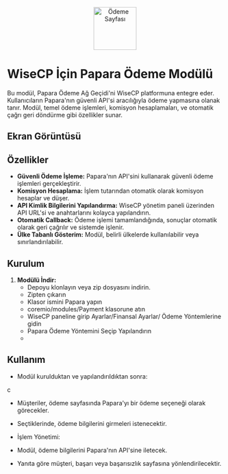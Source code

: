 <div style="text-align: center;">
    <img src="https://upload.wikimedia.org/wikipedia/commons/d/dd/Papara_Logo.png" alt="Ödeme Sayfası" width="100" height="100">
</div>

# WiseCP İçin Papara Ödeme Modülü

Bu modül, Papara Ödeme Ağ Geçidi'ni WiseCP platformuna entegre eder. 
Kullanıcıların Papara'nın güvenli API'si aracılığıyla ödeme yapmasına olanak tanır. Modül, temel ödeme işlemleri, komisyon hesaplamaları, ve otomatik çağrı geri döndürme gibi özellikler sunar.

## Ekran Görüntüsü


## Özellikler

- **Güvenli Ödeme İşleme:** Papara'nın API'sini kullanarak güvenli ödeme işlemleri gerçekleştirir.
- **Komisyon Hesaplama:** İşlem tutarından otomatik olarak komisyon hesaplar ve düşer.
- **API Kimlik Bilgilerini Yapılandırma:** WiseCP yönetim paneli üzerinden API URL'si ve anahtarlarını kolayca yapılandırın.
- **Otomatik Callback:** Ödeme işlemi tamamlandığında, sonuçlar otomatik olarak geri çağrılır ve sistemde işlenir.
- **Ülke Tabanlı Gösterim:** Modül, belirli ülkelerde kullanılabilir veya sınırlandırılabilir.

## Kurulum

1. **Modülü İndir:**
   - Depoyu klonlayın veya zip dosyasını indirin.
   - Zipten çıkarın
   - Klasor ismini Papara yapın
   - coremio/modules/Payment klasorune atın
   - WiseCP paneline girip Ayarlar/Finansal Ayarlar/ Ödeme Yöntemlerine gidin
   - Papara Ödeme Yöntemini Seçip Yapılandırın
   - 
## Kullanım
   -  Modül kurulduktan ve yapılandırıldıktan sonra:

c

   -  Müşteriler, ödeme sayfasında Papara'yı bir ödeme seçeneği olarak görecekler.
   -  Seçtiklerinde, ödeme bilgilerini girmeleri istenecektir.
   -  İşlem Yönetimi:

   -  Modül, ödeme bilgilerini Papara'nın API'sine iletecek.
   -  Yanıta göre müşteri, başarı veya başarısızlık sayfasına yönlendirilecektir.
